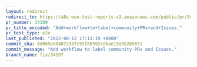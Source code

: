 ```yaml
---
layout: redirect
redirect_to: https://a8c-woo-test-reports.s3.amazonaws.com/public/pr/34309/e2e/index.html
pr_number: 34309
pr_title_encoded: "Add+workflow+to+label+community+PRs+and+Issues."
pr_test_type: e2e
last_published: "2022-08-12 17:11:19 +0000"
commit_sha: 8d065ed8407238fc55f86592cd6ae19a982b5651
commit_message: "Add workflow to label community PRs and Issues."
branch_name: fix/34197
---
```

